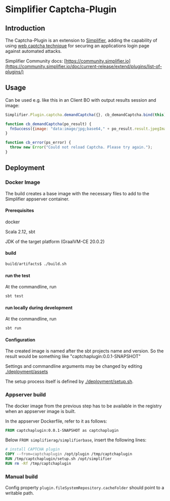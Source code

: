 # Simplifier Captcha-Plugin

## Introduction

The Captcha-Plugin is an extension to [Simplifier](http://simplifier.io), adding the capability of using 
[web captcha technique](https://en.wikipedia.org/wiki/CAPTCHA) for securing an applications login page against automated attacks. 

Simplifier Community docs: [https://community.simplifier.io](https://community.simplifier.io/doc/current-release/extend/plugins/list-of-plugins/)


## Usage
Can be used e.g. like this in an Client BO with output results session and image:
```js
Simplifier.Plugin.captcha.demandCaptcha({}, cb_demandCaptcha.bind(this), false, true, cb_error, true);

function cb_demandCaptcha(po_result) {
  fnSuccess({image: "data:image/jpg;base64," + po_result.result.jpegImage, session: po_result.result.session});
}

function cb_error(ps_error) {
  throw new Error("Could not reload Captcha. Please try again.");
}
```

## Deployment

### Docker Image

The build creates a base image with the necessary files to add to the Simplifier appserver container.

#### Prerequisites

docker

Scala 2.12, sbt

JDK of the target platform (GraalVM-CE 20.0.2)

#### build 
```bash
build/artifacts$ ./build.sh
```

#### run the test
At the commandline, run
```bash
sbt test
```

#### run locally during development
At the commandline, run
```bash
sbt run
```

#### Configuration

The created image is named after the sbt projects name and version. So the result would be something like "captchaplugin:0.0.1-SNAPSHOT"

Settings and commandline arguments may be changed by editing [./deployment/assets](./deployment/assets)

The setup process itself is defined by [./deployment/setup.sh](./deployment/setup.sh). 


### Appserver build

The docker image from the previous step has to be available in the registry when an appserver image is built.

In the appserver Dockerfile, refer to it as follows:

```dockerfile
FROM captchaplugin:0.0.1-SNAPSHOT as captchaplugin
```

Below  ```FROM simplifierag/simplifierbase```, insert the following lines:
```dockerfile
# install CAPTCHA plugin
COPY --from=captchaplugin /opt/plugin /tmp/captchaplugin
RUN /tmp/captchaplugin/setup.sh /opt/simplifier
RUN rm -Rf /tmp/captchaplugin
```

### Manual build

Config property ```plugin.fileSystemRepository.cacheFolder``` should point to a writable path.
